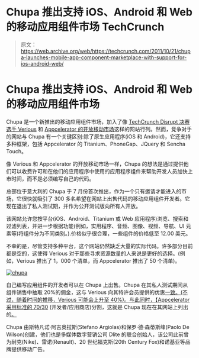 # Chupa 推出支持 iOS、Android 和 Web 的移动应用组件市场 TechCrunch

> 原文：<https://web.archive.org/web/https://techcrunch.com/2011/10/21/chupa-launches-mobile-app-component-marketplace-with-support-for-ios-android-web/>

# Chupa 推出支持 iOS、Android 和 Web 的移动应用组件市场

Chupa 是一个新推出的移动应用组件市场，加入了像 [TechCrunch Disrupt 决赛选手 Verious](https://web.archive.org/web/20230203162431/https://techcrunch.com/2011/09/12/verious-launches-first-marketplace-for-mobile-app-components/) 和 [Appcelerator 的开放移动市场](https://web.archive.org/web/20230203162431/https://techcrunch.com/2011/09/19/appcelerator-launches-open-mobile-marketplace-an-app-store-for-app-components/)这样的网站行列。然而，竞争对手的网站与 Chupa 有一个关键区别:除了原生应用程序(iOS 和 Android)，它还支持多种框架，包括 Appcelerator 的 Titanium、PhoneGap、JQuery 和 Sencha Touch。

像 Verious 和 Appcelerator 的开放移动市场一样，Chupa 的想法是通过提供他们可以收费许可和在他们的应用程序中使用的应用程序组件来帮助开发人员加快上市时间，而不是必须编写自己的代码。

总部位于意大利的 Chupa 于 7 月份首次推出，作为一个只有邀请才能进入的市场，它很快就吸引了 300 多名希望在网站上出售代码的移动应用组件开发者。它现在退出了私人测试期，并作为公开测试版向所有人开放。

该网站允许您按平台(iOS、Android、Titanium 或 Web 应用程序)浏览、搜索和过滤列表，并进一步根据功能(例如，实用程序、音频、图像、视频、导航、UI 元素等)将组件分为不同类别。).价格似乎很合理，一些组件的价格低至 12.00 美元。

不幸的是，尽管支持多种平台，这个网站仍然缺乏大量的实际代码。许多部分目前都是空的，这使得 Verious 对于那些寻求资源数量的人来说是更好的选择。(例如，Verious 推出了 1，000 个清单，而 Appcelerator 推出了 50 个清单)。

[![](img/3c6aff58bf212bdaf6c7035a489e22aa.png "chupa")](https://web.archive.org/web/20230203162431/https://techcrunch.com/wp-content/uploads/2011/10/chupa.png)

自己编写应用组件的开发者可以在 Chupa 上出售。Chupa 在其私人测试期间从组件销售中抽取 20%的佣金，这与 Verious 向其特许会员提供的优惠[一致。(不过，随着时间的推移，Verious 可能会上升至 40%)。与此同时，【Appcelerator 采用标准的 70/30](https://web.archive.org/web/20230203162431/https://techcrunch.com/2011/09/12/verious-launches-first-marketplace-for-mobile-app-components/) (开发者/应用商店)分割，这就是 Chupa 现在在其网站上列出的[。](https://web.archive.org/web/20230203162431/http://www.chupamobile.com/)

Chupa 由斯特凡诺·阿吉奥拉斯(Stefano Argiolas)和保罗·德·森蒂斯峰(Paolo De Wilson)创建，他们也是多媒体数字营销公司 Dlite 的联合创始人，该公司此前曾为耐克(Nike)、雷诺(Renault)、20 世纪福克斯(20th Century Fox)和诺基亚等品牌提供移动广告。